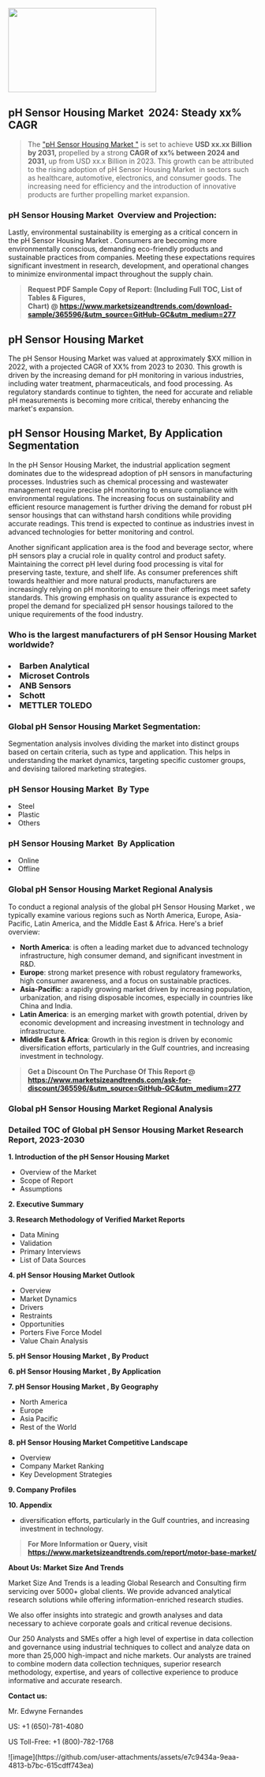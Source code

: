 <p><img class="alignnone size-medium wp-image-20088" src="https://ffe5etoiles.com/wp-content/uploads/2024/12/MST1-300x171.png" alt="" width="300" height="171" /></p><h2 id="ember46" class="ember-view reader-text-block__heading-2">pH Sensor Housing Market &nbsp;2024: Steady&nbsp;xx% CAGR</h2><blockquote id="ember47" class="ember-view reader-text-block__blockquote">The&nbsp;<a class="app-aware-link " href="https://www.marketsizeandtrends.com/download-sample/365596/&utm_source=GitHub-GC&utm_medium=277" target="_blank" data-test-app-aware-link="">"pH Sensor Housing Market "</a>&nbsp;is set to achieve&nbsp;<strong>USD&nbsp;xx.xx&nbsp;Billion by 2031,</strong>&nbsp;propelled by a strong&nbsp;<strong>CAGR of&nbsp;xx% between 2024 and 2031,</strong>&nbsp;up from USD xx.x Billion in 2023. This growth can be attributed to the rising adoption of&nbsp;pH Sensor Housing Market &nbsp;in sectors such as healthcare, automotive, electronics, and consumer goods. The increasing need for efficiency and the introduction of innovative products are further propelling market expansion.</blockquote><h3 id="ember48" class="ember-view reader-text-block__heading-3">pH Sensor Housing Market &nbsp;Overview and Projection:</h3><p id="ember49" class="ember-view reader-text-block__paragraph">Lastly, environmental sustainability is emerging as a critical concern in the&nbsp;pH Sensor Housing Market . Consumers are becoming more environmentally conscious, demanding eco-friendly products and sustainable practices from companies. Meeting these expectations requires significant investment in research, development, and operational changes to minimize environmental impact throughout the supply chain.</p><blockquote id="ember50" class="ember-view reader-text-block__blockquote"><strong>Request PDF Sample Copy of Report: (Including Full TOC, List of Tables &amp; Figures, Chart)&nbsp;@&nbsp;<strong><a href="https://www.marketsizeandtrends.com/download-sample/365596/&utm_source=GitHub-GC&utm_medium=277" target="_blank">https://www.marketsizeandtrends.com/download-sample/365596/&utm_source=GitHub-GC&utm_medium=277</a></strong></strong></blockquote><h3 class=""> <h2>pH Sensor Housing Market</h2><p>The pH Sensor Housing Market was valued at approximately $XX million in 2022, with a projected CAGR of XX% from 2023 to 2030. This growth is driven by the increasing demand for pH monitoring in various industries, including water treatment, pharmaceuticals, and food processing. As regulatory standards continue to tighten, the need for accurate and reliable pH measurements is becoming more critical, thereby enhancing the market's expansion.</p><h2>pH Sensor Housing Market, By Application Segmentation</h2><p>In the pH Sensor Housing Market, the industrial application segment dominates due to the widespread adoption of pH sensors in manufacturing processes. Industries such as chemical processing and wastewater management require precise pH monitoring to ensure compliance with environmental regulations. The increasing focus on sustainability and efficient resource management is further driving the demand for robust pH sensor housings that can withstand harsh conditions while providing accurate readings. This trend is expected to continue as industries invest in advanced technologies for better monitoring and control.</p><p>Another significant application area is the food and beverage sector, where pH sensors play a crucial role in quality control and product safety. Maintaining the correct pH level during food processing is vital for preserving taste, texture, and shelf life. As consumer preferences shift towards healthier and more natural products, manufacturers are increasingly relying on pH monitoring to ensure their offerings meet safety standards. This growing emphasis on quality assurance is expected to propel the demand for specialized pH sensor housings tailored to the unique requirements of the food industry.</p></h3><h3 id="" class="">Who is the largest manufacturers of&nbsp;pH Sensor Housing Market  worldwide?</h3><h3 class=""></Li><Li>Barben Analytical</Li><Li> Microset Controls</Li><Li> ANB Sensors</Li><Li> Schott</Li><Li> METTLER TOLEDO</h3><h3 id="ember53" class="ember-view reader-text-block__heading-3">Global&nbsp;pH Sensor Housing Market  Segmentation:</h3><p id="ember54" class="ember-view reader-text-block__paragraph">Segmentation analysis involves dividing the market into distinct groups based on certain criteria, such as type and application. This helps in understanding the market dynamics, targeting specific customer groups, and devising tailored marketing strategies.</p><h3 id="" class="">pH Sensor Housing Market &nbsp;By Type</h3><p></Li><Li>Steel</Li><Li> Plastic</Li><Li> Others</p><h3 id="" class="">pH Sensor Housing Market &nbsp;By Application</h3><p class=""></Li><Li>Online</Li><Li> Offline</p><h3 id="ember62" class="ember-view reader-text-block__heading-3">Global pH Sensor Housing Market  Regional Analysis</h3><p id="ember63" class="ember-view reader-text-block__paragraph">To conduct a regional analysis of the global pH Sensor Housing Market , we typically examine various regions such as North America, Europe, Asia-Pacific, Latin America, and the Middle East &amp; Africa. Here's a brief overview:</p><ul><li><strong>North America</strong>: is often a leading market due to advanced technology infrastructure, high consumer demand, and significant investment in R&amp;D.</li><li><strong>Europe</strong>: strong market presence with robust regulatory frameworks, high consumer awareness, and a focus on sustainable practices.</li><li><strong>Asia-Pacific</strong>: a rapidly growing market driven by increasing population, urbanization, and rising disposable incomes, especially in countries like China and India.</li><li><strong>Latin America</strong>: is an emerging market with growth potential, driven by economic development and increasing investment in technology and infrastructure.</li><li><strong>Middle East &amp; Africa</strong>: Growth in this region is driven by economic diversification efforts, particularly in the Gulf countries, and increasing investment in technology.</li></ul><blockquote id="ember61" class="ember-view reader-text-block__blockquote"><strong>Get a Discount On The Purchase Of This Report @ <strong><a href="https://html-cleaner.com/" target="">https://www.marketsizeandtrends.com/ask-for-discount/365596/&utm_source=GitHub-GC&utm_medium=277</a></strong></strong></blockquote><h3 id="ember62" class="ember-view reader-text-block__heading-3">Global pH Sensor Housing Market  Regional Analysis</h3><h3 id="" class="">Detailed TOC of Global pH Sensor Housing Market  Research Report, 2023-2030</h3><p id="" class=""><strong>1. Introduction of the pH Sensor Housing Market </strong></p><ul><li>Overview of the Market</li><li>Scope of Report</li><li>Assumptions</li></ul><p id="" class=""><strong>2. Executive Summary</strong></p><p id="" class=""><strong>3. Research Methodology of Verified Market Reports</strong></p><ul><li>Data Mining</li><li>Validation</li><li>Primary Interviews</li><li>List of Data Sources</li></ul><p id="" class=""><strong>4. pH Sensor Housing Market  Outlook</strong></p><ul><li>Overview</li><li>Market Dynamics</li><li>Drivers</li><li>Restraints</li><li>Opportunities</li><li>Porters Five Force Model</li><li>Value Chain Analysis</li></ul><p id="" class=""><strong>5. pH Sensor Housing Market , By Product</strong></p><p id="" class=""><strong>6. pH Sensor Housing Market , By Application</strong></p><p id="" class=""><strong>7. pH Sensor Housing Market , By Geography</strong></p><ul><li>North America</li><li>Europe</li><li>Asia Pacific</li><li>Rest of the World</li></ul><p id="" class=""><strong>8. pH Sensor Housing Market  Competitive Landscape</strong></p><ul><li>Overview</li><li>Company Market Ranking</li><li>Key Development Strategies</li></ul><p id="" class=""><strong>9. Company Profiles</strong></p><p id="" class=""><strong>10. Appendix</strong></p><ul><li>diversification efforts, particularly in the Gulf countries, and increasing investment in technology.</li></ul><blockquote id="ember65" class="ember-view reader-text-block__blockquote"><strong>For More Information or Query, visit <strong><strong><a href="https://html-cleaner.com/" target="">https://www.marketsizeandtrends.com/report/motor-base-market/</a></strong></strong></strong></blockquote><p id="" class=""><strong>About Us: Market Size And Trends</strong></p><p id="" class="">Market Size And Trends is a leading Global Research and Consulting firm servicing over 5000+ global clients. We provide advanced analytical research solutions while offering information-enriched research studies.</p><p id="" class="">We also offer insights into strategic and growth analyses and data necessary to achieve corporate goals and critical revenue decisions.</p><p id="" class="">Our 250 Analysts and SMEs offer a high level of expertise in data collection and governance using industrial techniques to collect and analyze data on more than 25,000 high-impact and niche markets. Our analysts are trained to combine modern data collection techniques, superior research methodology, expertise, and years of collective experience to produce informative and accurate research.</p><p id="" class=""><strong>Contact us:</strong></p><p id="" class="">Mr. Edwyne Fernandes</p><p id="" class="">US: +1 (650)-781-4080</p><p id="" class="">US Toll-Free: +1 (800)-782-1768</p>
![image](https://github.com/user-attachments/assets/e7c9434a-9eaa-4813-b7bc-615cdff743ea)
